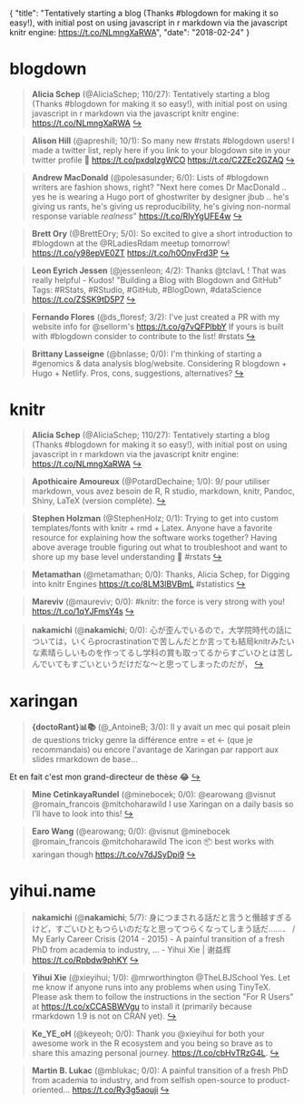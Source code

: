 {
  "title": "Tentatively starting a blog (Thanks #blogdown for making it so easy!), with initial post on using javascript in r markdown via the javascript knitr engine: https://t.co/NLmngXaRWA",
  "date": "2018-02-24"
}

# blogdown

> **Alicia Schep** (@AliciaSchep; 110/27): Tentatively starting a blog (Thanks #blogdown for making it so easy!), with initial post on using javascript in r markdown via the javascript knitr engine: https://t.co/NLmngXaRWA  [&#8618;](https://twitter.com/xieyihui/status/966924154069958658)

<!-- -->


> **Alison Hill** (@apreshill; 10/1): So many new #rstats #blogdown users! I made a twitter list, reply here if you link to your blogdown site in your twitter profile 🤗
https://t.co/pxdqIzgWCO https://t.co/C2ZEc2GZAQ  [&#8618;](https://twitter.com/xieyihui/status/967117077969432576)

<!-- -->


> **Andrew MacDonald** (@polesasunder; 6/0): Lists of #blogdown writers are fashion shows, right?
"Next here comes Dr MacDonald .. yes he is wearing a Hugo port of ghostwriter by designer jbub .. he's giving us rants, he's giving us reproducibility, he's giving non-normal response variable *realness*" https://t.co/RlyYgUFE4w  [&#8618;](https://twitter.com/xieyihui/status/967143755131314177)

<!-- -->


> **Brett Ory** (@BrettEOry; 5/0): So excited to give a short introduction to #blogdown at the @RLadiesRdam meetup tomorrow!  https://t.co/y98epVE0ZT https://t.co/h0OnyFrd3P  [&#8618;](https://twitter.com/xieyihui/status/967109039023935488)

<!-- -->


> **Leon Eyrich Jessen** (@jessenleon; 4/2): Thanks @tclavL ! That was really helpful - Kudos!
"Building a Blog with Blogdown and GitHub"
Tags: #RStats, #RStudio, #GitHub, #BlogDown, #dataScience
https://t.co/ZSSK9tD5P7  [&#8618;](https://twitter.com/xieyihui/status/966942524081352704)

<!-- -->


> **Fernando Flores** (@ds_floresf; 3/2): I've just created a PR with my website info for @sellorm's https://t.co/g7vQFPlbbY
If yours is built with #blogdown consider to contribute to the list! #rstats  [&#8618;](https://twitter.com/xieyihui/status/967149317013241856)

<!-- -->


> **Brittany Lasseigne** (@bnlasse; 0/0): I'm thinking of starting a #genomics &amp; data analysis blog/website. Considering R blogdown + Hugo + Netlify. Pros, cons, suggestions, alternatives?  [&#8618;](https://twitter.com/xieyihui/status/967097568646877186)

<!-- -->


# knitr

> **Alicia Schep** (@AliciaSchep; 110/27): Tentatively starting a blog (Thanks #blogdown for making it so easy!), with initial post on using javascript in r markdown via the javascript knitr engine: https://t.co/NLmngXaRWA  [&#8618;](https://twitter.com/xieyihui/status/966924154069958658)

<!-- -->


> **Apothicaire Amoureux** (@PotardDechaine; 1/0): 9/ pour utiliser markdown, vous avez besoin de R, R studio, markdown, knitr, Pandoc, Shiny, LaTeX (version complète).  [&#8618;](https://twitter.com/xieyihui/status/967110787167899649)

<!-- -->


> **Stephen Holzman** (@StephenHolz; 0/1): Trying to get into custom templates/fonts with knitr + rmd + Latex. Anyone have a favorite resource for explaining how the software works together? Having above average trouble figuring out what to troubleshoot and want to shore up my base level understanding 🙂 #rstats  [&#8618;](https://twitter.com/xieyihui/status/967063877925130240)

<!-- -->


> **Metamathan** (@metamathan; 0/0): Thanks, Alicia Schep, for Digging into knitr Engines https://t.co/8LM3lBVBmL #statistics  [&#8618;](https://twitter.com/xieyihui/status/967165245511921664)

<!-- -->


> **Mareviv** (@maureviv; 0/0): #knitr: the force is very strong with you! https://t.co/1qYJFmsY4s  [&#8618;](https://twitter.com/xieyihui/status/967056951854149632)

<!-- -->


> **nakamichi** (@__nakamichi__; 0/0): 心が歪んでいるので，大学院時代の話については，いくらprocrastinationで苦しんだとか言っても結局knitrみたいな素晴らしいものを作ってるし学科の賞も取ってるからすごいひとは苦しんでいてもすごいというだけだな～と思ってしまったのだが，  [&#8618;](https://twitter.com/xieyihui/status/966984795845640192)

<!-- -->


# xaringan

> **{doctoRant}📊📚** (@_AntoineB; 3/0): Il y avait un mec qui posait plein de questions tricky genre la différence entre = et &lt;- (que je recommandais) ou encore l'avantage de Xaringan par rapport aux slides rmarkdown de base...
>
Et en fait c'est mon grand-directeur de thèse 😂  [&#8618;](https://twitter.com/xieyihui/status/967110821456334848)

<!-- -->


> **Mine CetinkayaRundel** (@minebocek; 0/0): @earowang @visnut @romain_francois @mitchoharawild I use Xaringan on a daily basis so I’ll have to look into this!  [&#8618;](https://twitter.com/xieyihui/status/967149627496640512)

<!-- -->


> **Earo Wang** (@earowang; 0/0): @visnut @minebocek @romain_francois @mitchoharawild The icon 📦 best works with xaringan though https://t.co/v7dJSyDpi9  [&#8618;](https://twitter.com/xieyihui/status/967149015404986368)

<!-- -->


# yihui.name

> **nakamichi** (@__nakamichi__; 5/7): 身につまされる話だと言うと僭越すぎるけど，すごいひともつらいのだなと思ってつらくなってしまう話だ......． / My Early Career Crisis (2014 - 2015) - A painful transition of a fresh PhD from academia to industry, ... - Yihui Xie | 谢益辉 https://t.co/Rpbdw9phKY  [&#8618;](https://twitter.com/xieyihui/status/966982004997844992)

<!-- -->


> **Yihui Xie** (@xieyihui; 1/0): @mrworthington @TheLBJSchool Yes. Let me know if anyone runs into any problems when using TinyTeX. Please ask them to follow the instructions in the section "For R Users" at https://t.co/xCCASBWVgu to install it (primarily because rmarkdown 1.9 is not on CRAN yet).  [&#8618;](https://twitter.com/xieyihui/status/967085603220348929)

<!-- -->


> **Ke_YE_oH** (@keyeoh; 0/0): Thank you @xieyihui for both your awesome work in the R ecosystem and you being so brave as to share this amazing personal journey. https://t.co/cbHvTRzG4L.  [&#8618;](https://twitter.com/xieyihui/status/967005122432786432)

<!-- -->


> **Martin B. Lukac** (@mblukac; 0/0): A painful transition of a fresh PhD from academia to industry, and from selfish open-source to product-oriented… https://t.co/Ry3g5aouji  [&#8618;](https://twitter.com/xieyihui/status/966967882113576960)

<!-- -->



